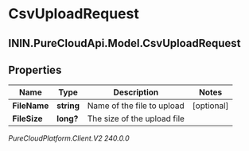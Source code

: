 # CsvUploadRequest

## ININ.PureCloudApi.Model.CsvUploadRequest

## Properties

|Name | Type | Description | Notes|
|------------ | ------------- | ------------- | -------------|
| **FileName** | **string** | Name of the file to upload | [optional] |
| **FileSize** | **long?** | The size of the upload file | |



_PureCloudPlatform.Client.V2 240.0.0_
